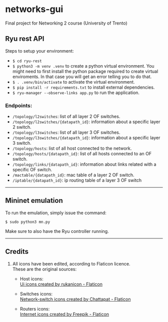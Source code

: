 # networks-gui
Final project for Networking 2 course (University of Trento)

## Ryu rest API

Steps to setup your environment:

* ```$ cd ryu-rest```
* ```$ python3 -m venv .venv``` to create a python virtual environment. You might need to first install the python package required to create virtual enviroments. In that case you will get an error telling you to do that.
* ```$ . .venv/bin/activate``` to activate the virtual environment.
* ```$ pip install -r requirements.txt``` to install external dependencies.
* ```$ ryu-manager --observe-links app.py``` to run the application.

### Endpoints:

* `/topology/l2switches`: list of all layer 2 OF switches.
* `/topology/l2switches/{datapath_id}`: information about a specific layer 2 switch.
* `/topology/l3switches`: list of all layer 3 OF switches.
* `/topology/l3switches/{datapath_id}`: information about a specific layer 3 switch.
* `/topology/hosts`: list of all host connected to the network.
* `/topology/hosts/{datapath_id}`: list of all hosts connected to an OF switch.
* `/topology/links/{datapath_id}`: information about links related with a specific OF switch.
* `/mactable/{datapath_id}`: mac table of a layer 2 OF switch.
* `/iptable/{datapath_id}`: ip routing table of a layer 3 OF switch

---

## Mininet emulation

To run the emulation, simply issue the command:
```
$ sudo python3 mn.py
```
Make sure to also have the Ryu controller running.

---

## Credits
1. All icons have been edited, according to Flaticon licence.\
These are the original sources:

    - Host icons:\
    [Ui icons created by rukanicon - Flaticon](https://www.flaticon.com/free-icons/ui)


    - Switches icons:\
    [Network-switch icons created by Chattapat - Flaticon](https://www.flaticon.com/free-icons/network-switch)


    - Routers icons:\
    [Internet icons created by Freepik - Flaticon](https://www.flaticon.com/free-icons/internet)
